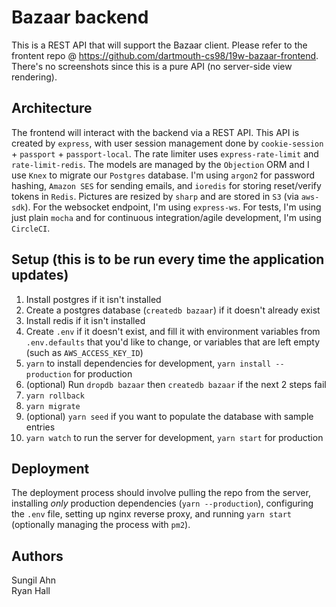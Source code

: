 # Bazaar backend

This is a REST API that will support the Bazaar client. Please refer to the frontent repo @ https://github.com/dartmouth-cs98/19w-bazaar-frontend. There's no screenshots since this is a pure API (no server-side view 
rendering).

## Architecture

The frontend will interact with the backend via a REST API. This API is created by `express`, with user session management done by `cookie-session` + `passport` + `passport-local`. The rate limiter uses `express-rate-limit` and `rate-limit-redis`. The models are managed by the `Objection` ORM and I use `Knex` to migrate our `Postgres` database. I'm using `argon2` for password hashing, `Amazon SES` for sending emails, and `ioredis` for storing reset/verify tokens in `Redis`. Pictures are resized by `sharp` and are stored in `S3` (via `aws-sdk`). For the websocket endpoint, I'm using `express-ws`. For tests, I'm using just plain `mocha` and for continuous integration/agile development, I'm using `CircleCI`.

## Setup (this is to be run every time the application updates)

1. Install postgres if it isn't installed
2. Create a postgres database (`createdb bazaar`) if it doesn't already exist
3. Install redis if it isn't installed
4. Create `.env` if it doesn't exist, and fill it with environment variables from `.env.defaults` that you'd like to change, or variables that are left empty (such as `AWS_ACCESS_KEY_ID`)
5. `yarn` to install dependencies for development, `yarn install --production` for production
6. (optional) Run `dropdb bazaar` then `createdb bazaar` if the next 2 steps fail
7. `yarn rollback`
8. `yarn migrate`
9. (optional) `yarn seed` if you want to populate the database with sample entries
10. `yarn watch` to run the server for development, `yarn start` for production

## Deployment

The deployment process should involve pulling the repo from the server, installing *only* production dependencies (`yarn --production`), configuring the `.env` file, setting up nginx reverse proxy, and running `yarn start` (optionally 
managing the process with `pm2`).

## Authors

Sungil Ahn  
Ryan Hall
